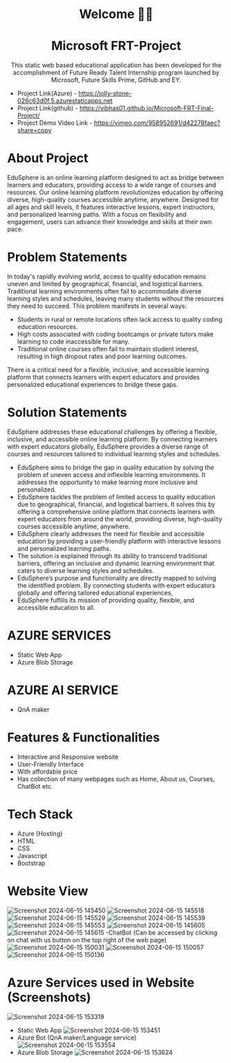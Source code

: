 <h1 align="center">Welcome 🙌🏼 </h1>
<h1 align="center">Microsoft FRT-Project </h1>
<p align = 'center'> This static web based educational application has been developed for the accomplishment of Future Ready Talent Internship program launched by Microsoft, Future Skills Prime, GitHub and EY.
</p>

- Project Link(Azure) - https://jolly-stone-026c63d0f.5.azurestaticapps.net
- Project Link(github) - https://vibhas01.github.io/Microsoft-FRT-Final-Project/
- Project Demo Video Link - https://vimeo.com/958952691/d42278faec?share=copy

# About Project
EduSphere is an online learning platform designed to act as bridge between learners and educators, providing access to a wide range of courses and resources. 
Our online learning platform revolutionizes education by offering diverse, high-quality courses accessible anytime, anywhere. 
Designed for all ages and skill levels, it features interactive lessons, expert instructors, and personalized learning paths. 
With a focus on flexibility and engagement, users can advance their knowledge and skills at their own pace. 
# Problem Statements
In today's rapidly evolving world, access to quality education remains uneven and limited by geographical, financial, and logistical barriers. 
Traditional learning environments often fail to accommodate diverse learning styles and schedules, leaving many students without the resources they need to succeed.
This problem manifests in several ways:
- Students in rural or remote locations often lack access to quality coding education resources.
- High costs associated with coding bootcamps or private tutors make learning to code inaccessible for many.
- Traditional online courses often fail to maintain student interest, resulting in high dropout rates and poor learning outcomes.

There is a critical need for a flexible, inclusive, and accessible learning platform that connects learners with expert educators and provides personalized educational experiences to bridge these gaps.
# Solution Statements 
EduSphere addresses these educational challenges by offering a flexible, inclusive, and accessible online learning platform. 
By connecting learners with expert educators globally, EduSphere provides a diverse range of courses and resources tailored to individual learning styles and schedules. 

- EduSphere aims to bridge the gap in quality education by solving the problem of uneven access and inflexible learning environments. 
It addresses the opportunity to make learning more inclusive and personalized.
- EduSphere tackles the problem of limited access to quality education due to geographical, financial, and logistical barriers.
It solves this by offering a comprehensive online platform that connects learners with expert educators from around the world, providing diverse, high-quality courses accessible anytime, anywhere.
- EduSphere clearly addresses the need for flexible and accessible education by providing a user-friendly platform with interactive lessons and personalized learning paths.
- The solution is explained through its ability to transcend traditional barriers, offering an inclusive and dynamic learning environment that caters to diverse learning styles and schedules.
- EduSphere’s purpose and functionality are directly mapped to solving the identified problem. By connecting students with expert educators globally and offering tailored educational experiences,
- EduSphere fulfills its mission of providing quality, flexible, and accessible education to all.
# AZURE SERVICES
- Static Web App
- Azure Blob Storage
# AZURE AI SERVICE
- QnA maker
# Features & Functionalities
- Interactive and Responsive website
- User-Friendly Interface
- With affordable price
- Has collection of many webpages such as Home, About us, Courses, ChatBot etc.
# Tech Stack

- Azure (Hosting)
- HTML
- CSS
- Javascript
- Bootstrap

# Website View
![Screenshot 2024-06-15 145450](https://github.com/vibhas01/Microsoft-FRT-Final-Project/assets/172073824/ec65b5d7-f053-4ca2-ba56-6ca39bb88e40)
![Screenshot 2024-06-15 145518](https://github.com/vibhas01/Microsoft-FRT-Final-Project/assets/172073824/a0e599b4-d430-4dc8-9cf8-20ab002c6666)
![Screenshot 2024-06-15 145529](https://github.com/vibhas01/Microsoft-FRT-Final-Project/assets/172073824/030b2622-6105-49d7-8b2f-38ab06f2dfe3)
![Screenshot 2024-06-15 145539](https://github.com/vibhas01/Microsoft-FRT-Final-Project/assets/172073824/5dfebd49-6b3c-4a7e-897e-bd0bab4bcf92)
![Screenshot 2024-06-15 145553](https://github.com/vibhas01/Microsoft-FRT-Final-Project/assets/172073824/1a8e72da-6a29-47d2-91e5-726ba34d6198)
![Screenshot 2024-06-15 145605](https://github.com/vibhas01/Microsoft-FRT-Final-Project/assets/172073824/1a19565c-6d5f-4105-b3fb-914f5e94027b)
![Screenshot 2024-06-15 145615](https://github.com/vibhas01/Microsoft-FRT-Final-Project/assets/172073824/d316e7f4-0ab9-4c97-8d78-d8c69756efcc)
-ChatBot (Can be accessed by clicking on chat with us button on the top right of the web page) 
![Screenshot 2024-06-15 150031](https://github.com/vibhas01/Microsoft-FRT-Final-Project/assets/172073824/3ab9c088-96f8-45e0-b76b-53ca650ee9bb)
![Screenshot 2024-06-15 150057](https://github.com/vibhas01/Microsoft-FRT-Final-Project/assets/172073824/5112b33f-d43c-4c70-acff-20464dcc78ea)
![Screenshot 2024-06-15 150136](https://github.com/vibhas01/Microsoft-FRT-Final-Project/assets/172073824/e81e6643-322f-4547-b184-e44316475903)

# Azure Services used in Website (Screenshots)
![Screenshot 2024-06-15 153319](https://github.com/vibhas01/Microsoft-FRT-Final-Project/assets/172073824/4b9199ed-9675-4a18-9b6a-caad5838fe3a)
- Static Web App
![Screenshot 2024-06-15 153451](https://github.com/vibhas01/Microsoft-FRT-Final-Project/assets/172073824/e8164807-f801-4d67-9b1e-d0d2bc53f807)
- Azure Bot (QnA maker/Language service)
![Screenshot 2024-06-15 153554](https://github.com/vibhas01/Microsoft-FRT-Final-Project/assets/172073824/85dd34fc-6861-4aad-844e-418914a170af)
- Azure Blob Storage
![Screenshot 2024-06-15 153624](https://github.com/vibhas01/Microsoft-FRT-Final-Project/assets/172073824/4d1e4320-84dc-4409-a7f3-ce6e39418af8)
